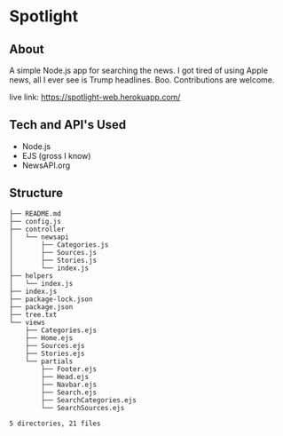 # Spotlight

## About 
A simple Node.js app for searching the news. I got tired of using Apple news, all I ever see is Trump headlines. Boo.
Contributions are welcome.

live link: https://spotlight-web.herokuapp.com/

## Tech and API's Used
* Node.js
* EJS (gross I know)
* NewsAPI.org  

## Structure 
```
├── README.md
├── config.js
├── controller
│   └── newsapi
│       ├── Categories.js
│       ├── Sources.js
│       ├── Stories.js
│       └── index.js
├── helpers
│   └── index.js
├── index.js
├── package-lock.json
├── package.json
├── tree.txt
└── views
    ├── Categories.ejs
    ├── Home.ejs
    ├── Sources.ejs
    ├── Stories.ejs
    └── partials
        ├── Footer.ejs
        ├── Head.ejs
        ├── Navbar.ejs
        ├── Search.ejs
        ├── SearchCategories.ejs
        └── SearchSources.ejs

5 directories, 21 files
```